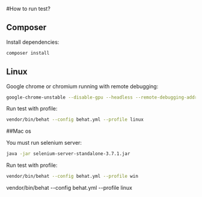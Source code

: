 #How to run test?
## Composer

Install dependencies:

```bash
composer install
```

## Linux
Google chrome or chromium running with remote debugging:
```bash
google-chrome-unstable --disable-gpu --headless --remote-debugging-address=0.0.0.0 --remote-debugging-port=9222
```
Run test with profile:
```bash
vendor/bin/behat --config behat.yml --profile linux
```

##Mac os

You must run selenium server:
```bash
java -jar selenium-server-standalone-3.7.1.jar
```
Run test with profile:
```bash
vendor/bin/behat --config behat.yml --profile win
```






vendor/bin/behat --config behat.yml --profile linux

